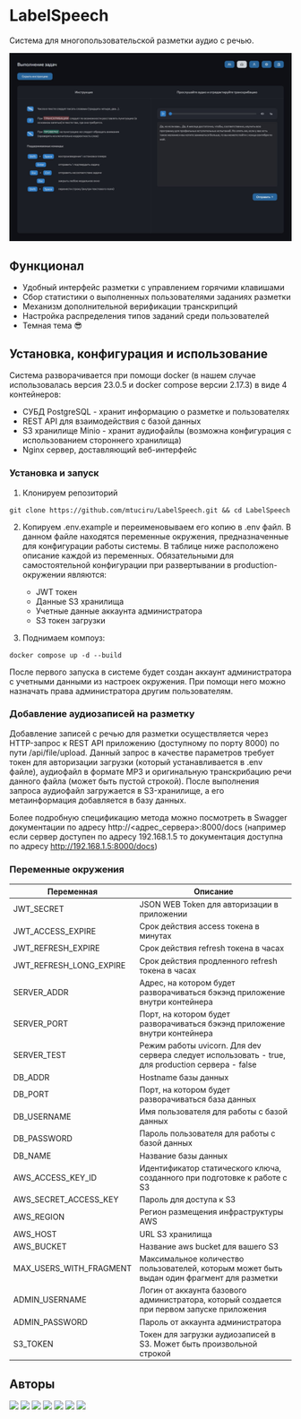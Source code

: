 # LabelSpeech

Система для многопользовательской разметки аудио с речью.

![LabelSpeech](img/labelspeech.jpg)

## Функционал

- Удобный интерфейс разметки с управлением горячими клавишами
- Сбор статистики о выполненных пользователями заданиях разметки
- Механизм дополнительной верификации транскрипций 
- Настройка распределения типов заданий среди пользователей
- Темная тема 😎

## Установка, конфигурация и использование

Система разворачивается при помощи docker (в нашем случае использовалась версия 23.0.5 и docker compose версии 2.17.3) в виде 4 контейнеров:
- СУБД PostgreSQL  - хранит информацию о разметке и пользователях
- REST API для взаимодействия с базой данных
- S3 хранилище Minio - хранит аудиофайлы (возможна конфигурация с использованием стороннего хранилища)
- Nginx сервер, доставляющий веб-интерфейс

### Установка и запуск

1. Клонируем репозиторий
```
git clone https://github.com/mtuciru/LabelSpeech.git && cd LabelSpeech
```

2. Копируем .env.example и переименовываем его копию в .env файл. В данном файле находятся переменные окружения, предназначенные для конфигурации работы системы. В таблице ниже расположено описание каждой из переменных. Обязательными для самостоятельной конфигурации при развертывании в production-окружении являются:
	- JWT токен
	- Данные S3 хранилища 
	- Учетные данные аккаунта администратора
	- S3 токен загрузки

3. Поднимаем компоуз:
```
docker compose up -d --build
```

После первого запуска в системе будет создан аккаунт администратора с учетными данными из настроек окружения. При помощи него можно назначать права администратора другим пользователям.

### Добавление аудиозаписей на разметку

Добавление записей с речью для разметки осуществляется через HTTP-запрос к REST API приложению (доступному по порту 8000) по пути /api/file/upload. Данный запрос в качестве параметров требует токен для авторизации загрузки (который устанавливается в .env файле), аудиофайл в формате MP3 и оригинальную транскрибацию речи данного файла (может быть пустой строкой). После выполнения запроса аудиофайл загружается в S3-хранилище, а его метаинформация добавляется в базу данных.

Более подробную спецификацию метода можно посмотреть в Swagger документации по адресу http://<адрес_сервера>:8000/docs (например если сервер доступен по адресу 192.168.1.5 то документация доступна по адресу http://192.168.1.5:8000/docs)

### Переменные окружения

| Переменная              | Описание                                                                                          |
| ----------------------- | ------------------------------------------------------------------------------------------------- |
| JWT_SECRET              | JSON WEB Token для авторизации в приложении                                                       |
| JWT_ACCESS_EXPIRE       | Срок действия access токена в минутах                                                             |
| JWT_REFRESH_EXPIRE      | Срок действия refresh токена в часах                                                              |
| JWT_REFRESH_LONG_EXPIRE | Срок действия продленного refresh токена в часах                                                  |
| SERVER_ADDR             | Адрес, на котором будет разворачиваться бэкэнд приложение внутри контейнера                       |
| SERVER_PORT             | Порт, на котором будет разворачиваться бэкэнд приложение внутри контейнера                        |
| SERVER_TEST             | Режим работы uvicorn. Для dev сервера следует использовать - true, для production сервера - false |
| DB_ADDR                 | Hostname базы данных                                                                              |
| DB_PORT                 | Порт, на котором будет разворачиваться база данных                                                |
| DB_USERNAME             | Имя пользователя для работы с базой данных                                                        |
| DB_PASSWORD             | Пароль пользователя для работы с базой данных                                                     |
| DB_NAME                 | Название базы данных                                                                              |
| AWS_ACCESS_KEY_ID       | Идентификатор статического ключа, созданного при подготовке к работе c S3                         |
| AWS_SECRET_ACCESS_KEY   | Пароль для доступа к S3                                                                           |
| AWS_REGION              | Регион размещения инфраструктуры AWS                                                              |
| AWS_HOST                | URL S3 хранилища                                                                                  |
| AWS_BUCKET              | Название aws bucket для вашего S3                                                                 |
| MAX_USERS_WITH_FRAGMENT | Максимальное количество пользователей, которым может быть выдан один фрагмент для разметки        |
| ADMIN_USERNAME          | Логин от аккаунта базового администратора, который создается при первом запуске приложения        |
| ADMIN_PASSWORD          | Пароль от аккаунта администратора                                                                 |
| S3_TOKEN                | Токен для загрузки аудиозаписей в S3. Может быть произвольной строкой                                                                                                  |

## Авторы
[<img src="https://github.com/polestvr.png" width="60px;"/>](https://github.com/polestvr)
[<img src="https://github.com/cuttenEDU.png" width="60px;"/>](https://github.com/cuttenEDU)
[<img src="https://github.com/RuslanZalikov.png" width="60px;"/>](https://github.com/RuslanZalikov)
[<img src="https://github.com/Filadrif.png" width="60px;"/>](https://github.com/Filadrif)
[<img src="https://github.com/petrosyyaann.png" width="60px;"/>](https://github.com/petrosyyaann)
[<img src="https://github.com/littowl.png" width="60px;"/>](https://github.com/littowl)
[<img src="https://github.com/pndsdn.png" width="60px;"/>](https://github.com/pndsdn)





